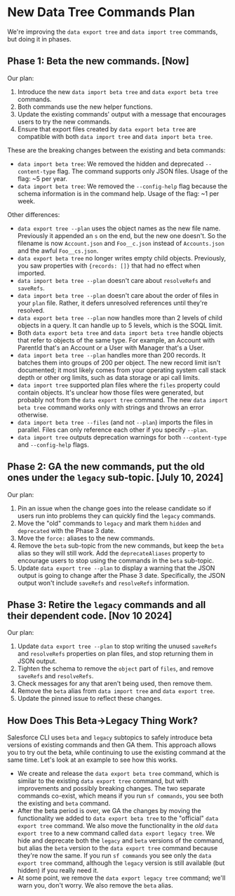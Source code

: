 # New Data Tree Commands Plan

We're improving the `data export tree` and `data import tree` commands, but doing it in phases. 

## Phase 1: Beta the new commands. [Now]

Our plan:

1. Introduce the new `data import beta tree` and `data export beta tree` commands.
1. Both commands use the new helper functions.
1. Update the existing commands' output with a message that encourages users to try the new commands.
2. Ensure that export files created by `data export beta tree` are compatible with both `data import tree` and `data import beta tree`.

These are the breaking changes between the existing and beta commands:

* `data import beta tree`: We removed the hidden and deprecated `--content-type` flag. The command supports only JSON files. Usage of the flag: ~5 per year.
* `data import beta tree`: We removed the `--config-help` flag because the schema information is in the command help. Usage of the flag: ~1 per week.

Other differences:

* `data export tree --plan` uses the object names as the new file name. Previously it appended an `s` on the end, but the new one doesn't. So the filename is now `Account.json` and `Foo__c.json` instead of `Accounts.json` and the awful `Foo__cs.json`.
* `data export beta tree` no longer writes empty child objects. Previously, you saw properties with `{records: []}` that had no effect when imported.
* `data import beta tree --plan` doesn't care about `resolveRefs` and `saveRefs`.
* `data import beta tree --plan` doesn't care about the order of files in your `plan` file. Rather, it defers unresolved references until they're resolved.
* `data export beta tree --plan` now handles more than 2 levels of child objects in a query. It can handle up to 5 levels, which is the SOQL limit.
* Both `data export beta tree` and `data import beta tree` handle objects that refer to objects of the same type. For example, an Account with ParentId that's an Account or a User with Manager that's a User.
* `data import beta tree --plan` handles more than 200 records. It batches them into groups of 200 per object. The new record limit isn't documented; it most likely comes from your operating system call stack depth or other org limits, such as data storage or api call limits. 
* `data import tree` supported plan files where the `files` property could contain objects. It's unclear how those files were generated, but probably not from the `data export tree` command. The new `data import beta tree` command works only with strings and throws an error otherwise.
* `data import beta tree --files` (and not `--plan`) imports the files in parallel. Files can only reference each other if you specify `--plan`. 
* `data import tree` outputs deprecation warnings for both `--content-type` and `--config-help` flags.

## Phase 2: GA the new commands, put the old ones under the `legacy` sub-topic. [July 10, 2024]

Our plan:

1. Pin an issue when the change goes into the release candidate so if users run into problems they can quickly find the `legacy` commands.
1. Move the "old" commands to `legacy` and mark them `hidden` and `deprecated` with the Phase 3 date.
1. Move the `force:` aliases to the new commands.
1. Remove the `beta` sub-topic from the new commands, but keep the `beta` alias so they will still work. Add the `deprecateAliases` property to encourage users to stop using the commands in the `beta` sub-topic.
1. Update `data export tree --plan` to display a warning that the JSON output is going to change after the Phase 3 date. Specifically, the JSON output won't include `saveRefs` and `resolveRefs` information.

## Phase 3: Retire the `legacy` commands and all their dependent code. [Nov 10 2024]
Our plan:
1. Update `data export tree --plan` to stop writing the unused `saveRefs` and `resolveRefs` properties on plan files, and stop returning them in JSON output.
1. Tighten the schema to remove the `object` part of `files`, and remove `saveRefs` and `resolveRefs`.
1. Check messages for any that aren't being used, then remove them.
1. Remove the `beta` alias from `data import tree` and `data export tree`.
1. Update the pinned issue to reflect these changes.

## How Does This Beta->Legacy Thing Work?

Salesforce CLI uses `beta` and `legacy` subtopics to safely introduce beta versions of existing commands and then GA them. This approach allows you to try out the beta, while continuing to use the existing command at the same time. Let's look at an example to see how this works.

* We create and release the `data export beta tree` command, which is similar to the existing `data export tree` command, but with improvements and possibly breaking changes. The two separate commands co-exist, which means if you run `sf commands`, you see both the existing and `beta` command. 
* After the beta period is over, we GA the changes by moving the functionality we added to `data export beta tree` to the "official" `data export tree` command. We also move the functionality in the _old_ `data export tree` to a new command called `data export legacy tree`. We hide and deprecate both the `legacy` and `beta` versions of the command, but alias the `beta` version to the `data export tree` command because they're now the same. If you run `sf commands` you see only the `data export tree` command, although the `legacy` version is still available (but hidden) if you really need it. 
* At some point, we remove the `data export legacy tree` command; we'll warn you, don't worry. We also remove the `beta` alias. 
